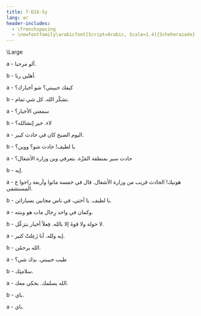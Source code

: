 ```yaml
---
title: 7-D16-Sy
lang: ar
header-includes:
  - \frenchspacing
  - \newfontfamily\arabicfont[Script=Arabic, Scale=1.4]{Scheherazade}
---
```


\Large




a - ألو مرحبا.

b - أهلين رنا.

a - كيفك حبيبتي؟ شو أخبارك؟

b - نشكُر الله. كل شي تمام.

a - سمعتي الأخبار؟

b - لاء. خير إنشالله؟

a - اليوم الصبح كان في حادث كبير.

b - يا لطيف! حادث شو؟ ووين؟

a - حادث سير بمنطقة المَزّة. بتعرفي وين وزارة الأشغال؟

b - إيه.

a - هونيك! الحادث قريب من وزارة الأشغال. قال في خمسة ماتوا وأربعة راحوا ع المستشفى.

b - يا لطيف. يا أختي، في ناس مجانين بسياراتن.

a - وكمان في واحد رِجال مات هو وبنته.

b - لا حولة ولا قوةَ إلا بالله. فِعلاً أخبار بتزعِّل.

a - إيه ولله. أنا زَعِلتْ كتير.

b - الله يرحمُن.

a - طيب حبيبتي. بدِك شي؟

b - سلامتِك.

a - الله يسلمك. بحكي معك.

b - باي.

a - باي.
